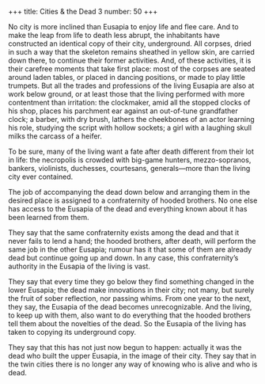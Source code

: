 +++
title: Cities & the Dead 3
number: 50
+++

No city is more inclined than Eusapia to enjoy life and flee care. And to make the leap from life to death less abrupt, the inhabitants have constructed an identical copy of their city, underground. All corpses, dried in such a way that the skeleton remains sheathed in yellow skin, are carried down there, to continue their former activities. And, of these activities, it is their carefree moments that take first place: most of the corpses are seated around laden tables, or placed in dancing positions, or made to play little trumpets. But all the trades and professions of the living Eusapia are also at work below ground, or at least those that the living performed with more contentment than irritation: the clockmaker, amid all the stopped clocks of his shop, places his parchment ear against an out-of-tune grandfather clock; a barber, with dry brush, lathers the cheekbones of an actor learning his role, studying the script with hollow sockets; a girl with a laughing skull milks the carcass of a heifer.

To be sure, many of the living want a fate after death different from their lot in life: the necropolis is crowded with big-game hunters, mezzo-sopranos, bankers, violinists, duchesses, courtesans, generals—more than the living city ever contained.

The job of accompanying the dead down below and arranging them in the desired place is assigned to a confraternity of hooded brothers. No one else has access to the Eusapia of the dead and everything known about it has been learned from them.

They say that the same confraternity exists among the dead and that it never fails to lend a hand; the hooded brothers, after death, will perform the same job in the other Eusapia; rumour has it that some of them are already dead but continue going up and down. In any case, this confraternity’s authority in the Eusapia of the living is vast.

They say that every time they go below they find something changed in the lower Eusapia; the dead make innovations in their city; not many, but surely the fruit of sober reflection, nor passing whims. From one year to the next, they say, the Eusapia of the dead becomes unrecognizable. And the living, to keep up with them, also want to do everything that the hooded brothers tell them about the novelties of the dead. So the Eusapia of the living has taken to copying its underground copy.

They say that this has not just now begun to happen: actually it was the dead who built the upper Eusapia, in the image of their city. They say that in the twin cities there is no longer any way of knowing who is alive and who is dead.